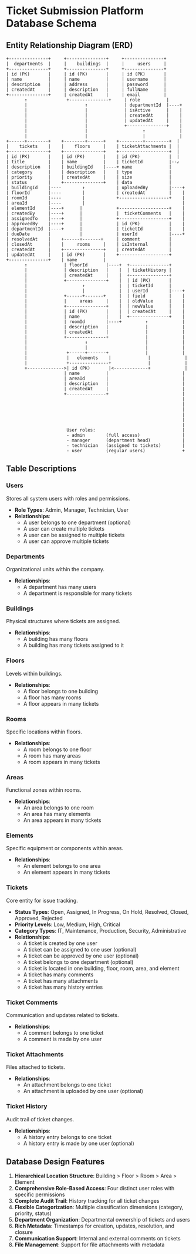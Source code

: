 # Ticket Submission Platform Database Schema

## Entity Relationship Diagram (ERD)

```
+---------------+     +---------------+     +---------------+
|  departments  |     |    buildings  |     |     users     |
+---------------+     +---------------+     +---------------+
| id (PK)       |     | id (PK)       |     | id (PK)       |
| name          |     | name          |     | username      |
| description   |     | address       |     | password      |
| createdAt     |     | description   |     | fullName      |
+---------------+     | createdAt     |     | email         |
       ↑               +---------------+     | role          |
       |                      ↑              | departmentId  |----+
       |                      |              | isActive      |    |
       |                      |              | createdAt     |    |
       |                      |              | updatedAt     |    |
       |                      |              +---------------+    |
       |                      |                     ↑             |
       |                      |                     |             |
+------+--------+    +--------+------+    +---------+---------+  |
|    tickets    |    |    floors     |    | ticketAttachments |  |
+---------------+    +---------------+    +-------------------+  |
| id (PK)       |    | id (PK)       |    | id (PK)           |  |
| title         |    | name          |    | ticketId          |--↙
| description   |    | buildingId    |----+ name              |
| category      |    | description   |    | type              |
| priority      |    | createdAt     |    | size              |
| status        |    +---------------+    | data              |
| buildingId    |----        ↑            | uploadedBy        |----+
| floorId       |----        |            | createdAt         |    |
| roomId        |----        |            +-------------------+    |
| areaId        |----        |                                     |
| elementId     |----+      |             +-------------------+    |
| createdBy     |----+      |             |  ticketComments   |    |
| assignedTo    |----+      |             +-------------------+    |
| approvedBy    |----+      |             | id (PK)           |    |
| departmentId  |----+      |             | ticketId          |    |
| dueDate       |           |             | userId            |----+
| resolvedAt    |    +------+-------+     | comment           |
| closedAt      |    |     rooms     |    | isInternal        |
| createdAt     |    +---------------+    | createdAt         |
| updatedAt     |    | id (PK)       |    +-------------------+
+---------------+    | name          |
       ↑              | floorId       |----+  +---------------+
       |              | description   |    |  | ticketHistory |
       |              | createdAt     |    |  +---------------+
       |              +---------------+    |  | id (PK)       |
       |                     ↑             |  | ticketId      |
       |                     |             |  | userId        |----+
       |              +------+-------+     |  | field         |    |
       |              |     areas     |    |  | oldValue      |    |
       |              +---------------+    |  | newValue      |    |
       |              | id (PK)       |    |  | createdAt     |    |
       |              | name          |    |  +---------------+    |
       |              | roomId        |----+         ↑             |
       |              | description   |              |             |
       |              | createdAt     |              |             |
       |              +---------------+              |             |
       |                      ↑                      |             |
       |                      |                      |             |
       |               +------+-------+              |             |
       |               |   elements    |              |             |
       |               +---------------+              |             |
       +-------------->| id (PK)       |<-------------+             |
                      | name          |                            |
                      | areaId        |                            |
                      | description   |                            |
                      | createdAt     |                            |
                      +---------------+                            |
                                                                   |
                                                                   |
                                                                   |
                                                                   |
                                                                   |
                                                                   |
                       User roles:                                 |
                       - admin        (full access)                |
                       - manager      (department head)            |
                       - technician   (assigned to tickets)        |
                       - user         (regular users)              +
```

## Table Descriptions

### Users

Stores all system users with roles and permissions.

- **Role Types**: Admin, Manager, Technician, User
- **Relationships**:
  - A user belongs to one department (optional)
  - A user can create multiple tickets
  - A user can be assigned to multiple tickets
  - A user can approve multiple tickets

### Departments

Organizational units within the company.

- **Relationships**:
  - A department has many users
  - A department is responsible for many tickets

### Buildings

Physical structures where tickets are assigned.

- **Relationships**:
  - A building has many floors
  - A building has many tickets assigned to it

### Floors

Levels within buildings.

- **Relationships**:
  - A floor belongs to one building
  - A floor has many rooms
  - A floor appears in many tickets

### Rooms

Specific locations within floors.

- **Relationships**:
  - A room belongs to one floor
  - A room has many areas
  - A room appears in many tickets

### Areas

Functional zones within rooms.

- **Relationships**:
  - An area belongs to one room
  - An area has many elements
  - An area appears in many tickets

### Elements

Specific equipment or components within areas.

- **Relationships**:
  - An element belongs to one area
  - An element appears in many tickets

### Tickets

Core entity for issue tracking.

- **Status Types**: Open, Assigned, In Progress, On Hold, Resolved, Closed, Approved, Rejected
- **Priority Levels**: Low, Medium, High, Critical
- **Category Types**: IT, Maintenance, Production, Security, Administrative
- **Relationships**:
  - A ticket is created by one user
  - A ticket can be assigned to one user (optional)
  - A ticket can be approved by one user (optional)
  - A ticket belongs to one department (optional)
  - A ticket is located in one building, floor, room, area, and element
  - A ticket has many comments
  - A ticket has many attachments
  - A ticket has many history entries

### Ticket Comments

Communication and updates related to tickets.

- **Relationships**:
  - A comment belongs to one ticket
  - A comment is made by one user

### Ticket Attachments

Files attached to tickets.

- **Relationships**:
  - An attachment belongs to one ticket
  - An attachment is uploaded by one user (optional)

### Ticket History

Audit trail of ticket changes.

- **Relationships**:
  - A history entry belongs to one ticket
  - A history entry is made by one user (optional)

## Database Design Features

1. **Hierarchical Location Structure**: Building > Floor > Room > Area > Element
2. **Comprehensive Role-Based Access**: Four distinct user roles with specific permissions
3. **Complete Audit Trail**: History tracking for all ticket changes
4. **Flexible Categorization**: Multiple classification dimensions (category, priority, status)
5. **Department Organization**: Departmental ownership of tickets and users
6. **Rich Metadata**: Timestamps for creation, updates, resolution, and closure
7. **Communication Support**: Internal and external comments on tickets
8. **File Management**: Support for file attachments with metadata